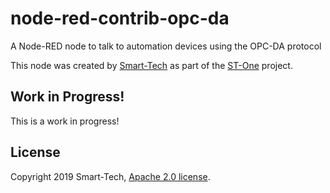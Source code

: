 # node-red-contrib-opc-da

A Node-RED node to talk to automation devices using the OPC-DA protocol

This node was created by [Smart-Tech](https://netsmarttech.com) as part of the [ST-One](https://netsmarttech.com/page/st-one) project.

## Work in Progress!

This is a work in progress!

<!--
## Install

You can install this node directly from the "Manage Palette" menu in the Node-RED interface. There are no external dependencies or compilation steps.

Alternatively, run the following command in your Node-RED user directory - typically `~/.node-red` on Linux or `%HOMEPATH%\.nodered` on Windows

        npm install node-red-contrib-opc-da

## Usage

Each connection to a PLC is represented by the **S7 Endpoint** configuration node. You can configure the PLC's Address, the variables available and their addresses, and the cycle time for reading the variables.

The **S7 In** node makes the variable's values available in a flow in three different modes:

*   **Single variable:** A single variable can be selected from the configured variables, and a message is sent every cycle, or only when it changes if _diff_ is checked. `msg.payload` contains the variable's value and `msg.topic` has the variable's name.
*   **All variables, one per message:** Like the _Single variable_ mode, but for all variables configured. If _diff_ is checked, a message is sent everytime any variable changes. If _diff_ is unchecked, one message is sent for every variable, in every cycle. Care must be taken about the number of messages per second in this mode.
*   **All variables:** In this mode, `msg.payload` contains an object with all configured variables and their values. If _diff_ is checked, a message is sent if at least one of the variables changes its value.


## Wishlist
- Perform data type validation on the variables list, preventing errors on the runtime

## Bugs and enhancements

Please share your ideas and experiences on the [Node-RED forum](https://discourse.nodered.org/), or open an issue on the [page of the project on GitHub](https://github.com/netsmarttech/node-red-contrib-s7)

-->

## License
Copyright 2019 Smart-Tech, [Apache 2.0 license](LICENSE).
